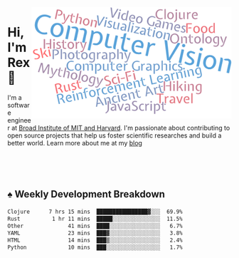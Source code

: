 <img src="https://raw.githubusercontent.com/rexwangcc/rexwangcc/master/myself.png" alt="Rex!" width="450" height="250" align="right">

# Hi, I'm Rex 👋

I'm a software engineer at [Broad Institute of MIT and Harvard](https://www.broadinstitute.org/). I'm passionate about contributing to open source projects that help us foster scientific researches and build a better world. Learn more about me at my [blog](https://rexwang.cc)

<br>
<br>
<br>

<table>
<tr valign="top" width="50%">
<!-- <td > -->

## ♠ Weekly Development Breakdown

<!-- code_time starts -->

```text
Clojure      7 hrs 15 mins  ████████████████▓░░░  69.9%
Rust          1 hr 11 mins  █████░░░░░░░░░░░░░░░  11.5%
Other              41 mins  ████░░░░░░░░░░░░░░░░   6.7%
YAML               23 mins  ███▓░░░░░░░░░░░░░░░░   3.8%
HTML               14 mins  ███▒░░░░░░░░░░░░░░░░   2.4%
Python             10 mins  ███░░░░░░░░░░░░░░░░░   1.7%
```

<!-- code_time ends -->

<!-- Placeholder for my Game statuses -->

<!-- <td valign="top" width="50%">

#### ♦ My Personal Progress

</td> -->

</tr>
</table>
